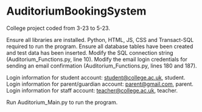 # AuditoriumBookingSystem
College project coded from 3-23 to 5-23.

Ensure all libraries are installed.
Python, HTML, JS, CSS and Transact-SQL required to run the program.
Ensure all database tables have been created and test data has been inserted.
Modify the SQL connection string (Auditorium_Functions.py, line 10).
Modify the email login credentials for sending an email confirmation (Auditorium_Functions.py, lines 180 and 187).

Login information for student account: student@college.ac.uk, student.
Login information for parent/guardian account: parent@gmail.com, parent.
Login information for staff account: teacher@college.ac.uk, teacher.

Run Auditorium_Main.py to run the program.

